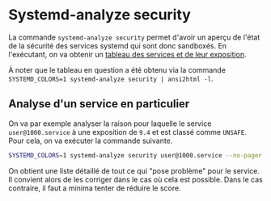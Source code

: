 # Systemd-analyze security

La commande `systemd-analyze security` permet d'avoir un aperçu de l'état de la sécurité des services systemd qui sont donc sandboxés.
En l'exécutant, on va obtenir un [tableau des services et de leur exposition](systemd-analyze-security/report.html).

À noter que le tableau en question a été obtenu via la commande `SYSTEMD_COLORS=1 systemd-analyze security | ansi2html -l`.

## Analyse d'un service en particulier

On va par exemple analyser la raison pour laquelle le service `user@1000.service` à une exposition de `9.4` et est classé comme `UNSAFE`.
Pour cela, on va exécuter la commande suivante.

```bash
SYSTEMD_COLORS=1 systemd-analyze security user@1000.service --no-pager | ansi2html -l
```

On obtient une liste détaillé de tout ce qui "pose problème" pour le service.
Il convient alors de les corriger dans le cas où cela est possible. Dans le cas contraire, il faut a minima tenter de réduire le score.
